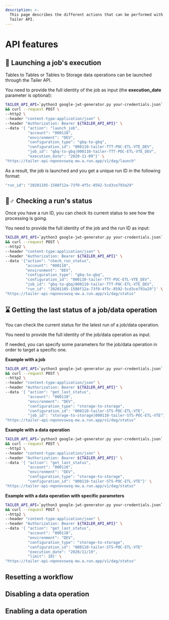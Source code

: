 ```yaml
---
description: >-
  This page describes the different actions that can be performed with the
  Tailer API.
---
```


# API features

## 🚀 Launching a job's execution

Tables to Tables or Tables to Storage data operations can be launched through the Tailer API.

You need to provide the full identity of the job as input \(the **execution\_date** parameter is optional\):

```bash
TAILER_API_API=`python3 google-jwt-generator.py your-credentials.json` \
&& curl --request POST \
--http2 \
--header "content-type:application/json" \
--header "Authorization: Bearer ${TAILER_API_API}" \
--data '{ "action": "launch_job",
          "account": "000110",
          "environment": "DEV",
          "configuration_type": "gbq-to-gbq",
          "configuration_id": "000110-tailer-TTT-POC-ETL-VTE_DEV",
          "job_id": "gbq-to-gbq|000110-tailer-TTT-POC-ETL-VTE_DEV",
          "execution_date": "2020-11-09"}' \
"https://tailer-api-nqonovswsq-ew.a.run.app/v1/dag/launch"
```

As a result, the job is launched and you get a unique run ID in the following format: 

```bash
"run_id": "20201105-1588f12a-73f0-4f5c-8592-5cd3ce793a29"
```

## 🏃♂ Checking a run's status

Once you have a run ID, you can check its current status to see how the processing is going.

You need to provide the full identity of the job and the run ID as input:

```bash
TAILER_API_API=`python3 google-jwt-generator.py your-credentials.json` \
&& curl --request POST \
--http2 \
--header "content-type:application/json" \
--header "Authorization: Bearer ${TAILER_API_API}" \
--data '{"action": "check_run_status",
         "account": "000110",
         "environment": "DEV",
         "configuration_type": "gbq-to-gbq",
         "configuration_id": "000110-tailer-TTT-POC-ETL-VTE_DEV",
         "job_id": "gbq-to-gbq|000110-tailer-TTT-POC-ETL-VTE_DEV",
         "run_id": "20201105-1588f12a-73f0-4f5c-8592-5cd3ce793a29"}' \
"https://tailer-api-nqonovswsq-ew.a.run.app/v1/dag/status"
```

## ⌛ Getting the last status of a job/data operation

You can check the current status for the latest run of a job/data operation.

You need to provide the full identity of the job/data operation as input.

If needed, you can specify some parameters for the job/data operation in order to target a specific one.

**Example with a job**

```bash
TAILER_API_API=`python3 google-jwt-generator.py your-credentials.json` \
&& curl --request POST \
--http2 \
--header "content-type:application/json" \
--header "Authorization: Bearer ${TAILER_API_API}" \
--data '{ "action": "get_last_status", 
          "account": "000110", 
          "environment": "DEV", 
          "configuration_type": "storage-to-storage",
          "configuration_id": "000110-tailer-STS-POC-ETL-VTE",
          "job_id": "storage-to-storage|000110-tailer-STS-POC-ETL-VTE"}' \
"https://tailer-api-nqonovswsq-ew.a.run.app/v1/dag/status"
```

**Example with a data operation**

```bash
TAILER_API_API=`python3 google-jwt-generator.py your-credentials.json` \
&& curl --request POST \
--http2 \
--header "content-type:application/json" \
--header "Authorization: Bearer ${TAILER_API_API}" \
--data '{ "action": "get_last_status", 
          "account": "000110", 
          "environment": "DEV", 
          "configuration_type": "storage-to-storage",
          "configuration_id": "000110-tailer-STS-POC-ETL-VTE"}' \
"https://tailer-api-nqonovswsq-ew.a.run.app/v1/dag/status"
```

**Example with a data operation with specific parameters**

```bash
TAILER_API_API=`python3 google-jwt-generator.py your-credentials.json` \
&& curl --request POST \
--http2 \
--header "content-type:application/json" \
--header "Authorization: Bearer ${TAILER_API_API}" \
--data '{ "action": "get_last_status", 
          "account": "000110", 
          "environment": "DEV", 
          "configuration_type": "storage-to-storage",
          "configuration_id": "000110-tailer-STS-POC-ETL-VTE"
          "execution_date": "2020/11/19",
          "limit": 10}' \
"https://tailer-api-nqonovswsq-ew.a.run.app/v1/dag/status"
```

## Resetting a workflow

## Disabling a data operation

## Enabling a data operation

